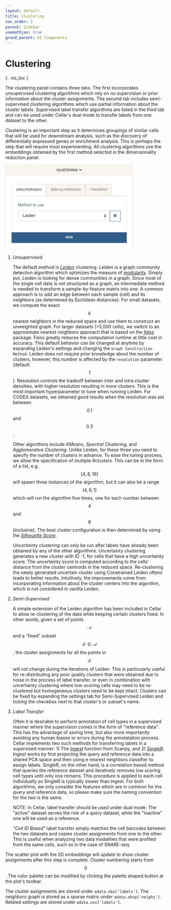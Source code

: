 ```yaml
---
layout: default
title: Clustering
nav_order: 2
parent: Sidebar
usemathjax: true
grand_parent: UI Components
---
```


# Clustering
{: .no_toc }

The clustering panel contains three tabs. The first incorporates unsupervised
clustering algorithms which rely on no supervision or prior information
about the cluster assignments. The second tab includes semi-supervised
clustering algorithms which use partial information about the cluster labels.
Supervised label transfer algorithms are listed in the third tab and can be
used under Cellar's dual mode to transfer labels from one dataset to the other.

Clustering is an important step as it determines groupings of similar cells
that will be used for downstream analysis, such as the discovery of
differentially expressed genes or enrichment analysis. This is perhaps
the step that will require most experimenting. All clustering algorithms
use the embeddings obtained by the first method selected in the dimensionality
reduction panel.

<div class="code-example" markdown="1">
<img src="../../../images/clustering.png" width="400" class="center"/>

1. *Unsupervised*

   The default method is
   [*Leiden*](https://www.nature.com/articles/s41598-019-41695-z) clustering.
   Leiden is a graph community detection algorithm which optimizes
   the measure of
   [modularity](https://en.wikipedia.org/wiki/Modularity_(networks)). Simply
   put, Leiden is looking for dense communities in a graph. Since
   most of the single cell data is not structured as a graph, an intermediate
   method is needed to transform a sample-by-feature matrix into one.
   A common approach is to add an edge between each sample (cell) and its
   neighbors (as determined by Euclidean distances). For small datasets,
   we compute the exact $$k$$ nearest neighbors in the reduced space and
   use them to construct an unweighted graph. For larger datasets (>5,000
   cells), we switch to an approximate nearest neighbors approach that is
   based on the [*faiss*](https://github.com/facebookresearch/faiss) package.
   Faiss greatly reduces the computation runtime at little cost in accuracy.
   This default behavior can be changed at anytime by expanding
   Leiden's settings and changing the `Graph Construction Method`.
   Leiden does not require prior knowledge about
   the number of clusters, however, this number is affected by the
   `resolution` parameter (default: $$1$$). Resolution controls the tradeoff
   between inter and intra cluster densities, with higher resolution
   resulting in more clusters. This is the most important hyperparameter
   to tune when running Leiden. For CODEX datasets, we obtained good results
   when the resolution was set between $$0.1$$ and $$0.3$$.

   Other algorithms include *KMeans*, *Spectral Clustering*, and *Agglomerative
   Clustering*. Unlike Leiden, for these three you need to specify the
   number of clusters in advance. To ease the tuning process, we allow the
   specification of multiple #clusters. This can be in the form of a list,
   e.g. $$[4, 8, 16]$$ will spawn three instances of the algorithm, but it
   can also be a range $$(4, 9, 1)$$ which will run the algorithm five times,
   one for each number between $$4$$ and $$8$$ (inclusive). The best
   cluster configuration is then determined by using the
   [*Silhouette Score*](https://en.wikipedia.org/wiki/Silhouette_(clustering)).

    *Uncertainty clustering* can only be run after labels have already been
    obtained by any of the other algorithms. Uncertainty clustering generates a
    new cluster with ID -1, for cells that have a high uncertainty
    score. The uncertainty score is computed according to the cells'
    distance from the cluster centroids in the reduced space.
    Re-clustering the newly generated uncertain cluster using
    Constrained Leiden oftens leads to better results. Intuitively,
    the improvements come from incorporating information about the
    cluster centers into the algorithm, which is not considered in vanilla
    Leiden.

2. *Semi-Supervised*

    A simple extension of the Leiden algorithm has been included in Cellar
    to allow re-clustering of the data while keeping certain clusters fixed.
    In other words, given a set of points $$\mathcal{A}$$ and a "fixed" subset
    $$\mathcal{F}\in\mathcal{A}$$, the cluster assignments for all the points
    in $$\mathcal{F}$$ will not change during the iterations of Leiden. This
    is particularly useful for re-distributing any poor quality clusters
    that were obtained due to noise in the process of label transfer, or even
    in combination with uncertainty clustering where low-scoring cells
    may need to be re-clustered but homogeneous clusters need to be kept
    intact. Clusters can be fixed by expanding the settings tab for
    Semi-Supervised Leiden and ticking the checkbox next to that cluster's
    or subset's name.

  3. *Label Transfer*

     Often it is desirable to perform annotation of cell types in a supervised
     manner where the supervision comes in the form of "reference data".
     This has the advantage of saving time, but also more importantly
     avoiding any human biases or errors during the annotatation process.
     Cellar implements two such methods for transferring labels in
     a supervised manner: 1) The
     [*Ingest*](https://scanpy.readthedocs.io/en/stable/generated/scanpy.tl.ingest.html)
     function from Scanpy, and 2)
     [*SingleR*](https://scanpy.readthedocs.io/en/stable/generated/scanpy.tl.ingest.html).
     Ingest works by first projecting the query and reference data into a shared
     PCA space and then using e nearest neighbors classifier to assign labels.
     SingleR, on the other hand, is a correlation based method that queries
     the reference dataset and iteratively removes low scoring cell types
     until only one remains. This procedure is applied to each cell individually
     so SingleR is typically slower than Ingest. For both algorithms, we only
     consider the features which are in common for the query and reference
     data, so please make sure the naming convention for the two is the same.

     NOTE: In Cellar, label transfer should be used under dual mode. The "active"
     dataset serves the role of a query dataset, while the "inactive" one
     will be used as a reference.

     *"Cell ID Based"* label transfer simply matches the cell barcodes between
     the two datasets and copies cluster assignments from one to the other.
     This is useful when analyzing two data modalities that were profiled
     from the same cells, such as in the case of SNARE-seq.
  </div>

The scatter plot with the 2D embeddings will update to show cluster
assignments after this step is complete. Cluster numbering starts from $$0$$.
The color palette can be modified by clicking the palette shaped button
at the plot's toolbar.

The cluster assignments are stored under `adata.obs['labels']`. The
neighbors graph is stored as a sparse matrix under `adata.obsp['neighs']`.
Related settings are stored under `adata.uns['labels']`.

